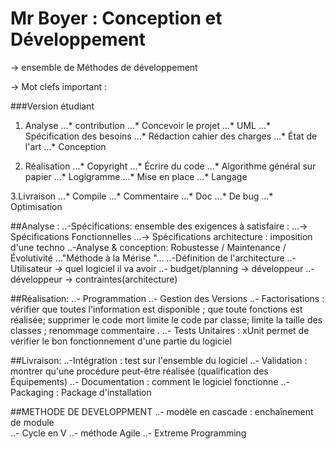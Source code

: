 # Mr Boyer : Conception et Développement 

-> ensemble de  Méthodes de développement 

-> Mot clefs important :

###Version étudiant
1. Analyse
...* contribution 
...*  Concevoir le projet 
...*  UML 
...*  Spécification des besoins 
...*  Rédaction cahier des charges 
...*  État de l'art 
...*  Conception 

2. Réalisation
...* Copyright 
...* Écrire du code 
...* Algorithme général sur papier
...* Logigramme
...* Mise en place 
...* Langage  

3.Livraison
...* Compile
...* Commentaire
...* Doc
...* De bug
...* Optimisation 

##Analyse :
..-Spécifications: ensemble des exigences à satisfaire :
	...-> Spécifications Fonctionnelles
	...-> Spécifications architecture : imposition d'une techno 
..-Analyse & conception: Robustesse / Maintenance /Évolutivité ..."Méthode à la Mérise "...
..-Définition de l'architecture
..- Utilisateur -> quel logiciel il va avoir 
..- budget/planning -> développeur
..-  développeur -> contraintes(architecture)

##Réalisation:
..- Programmation 
..- Gestion des Versions 
..- Factorisations :  vérifier que toutes l'information est disponible ; que toute fonctions est réalisée; supprimer le code mort limite le code par classe; limite la taille des classes ; renommage commentaire .
..- Tests Unitaires :  xUnit permet de vérifier le bon fonctionnement d'une partie du logiciel

##Livraison:
..-Intégration : test sur l'ensemble du logiciel
..- Validation : montrer qu'une procédure peut-être réalisée (qualification des Équipements)
..- Documentation : comment le logiciel fonctionne 
..- Packaging : Package d'installation

##METHODE DE DEVELOPPMENT
 ..- modèle en cascade : enchaînement de module  
 ..- Cycle en V
 ..- méthode Agile 
 ..- Extreme Programming  




